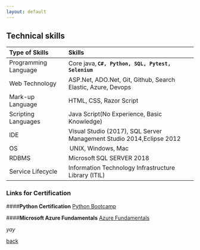 ```yaml
---
layout: default
---
```


## Technical skills

| Type of Skills        | Skills          |
|:-------------|:------------------|
|Programming Language  |Core java, **`C#, Python, SQL, Pytest, Selenium`**|
|Web Technology |ASP.Net, ADO.Net, Git, Github, Search Elastic, Azure, Devops|
|Mark-up Language|HTML, CSS, Razor Script|  
|Scripting Languages   |Java Script(No Experience, Basic Knowledge)  |
|IDE  |Visual Studio (2017), SQL Server Management Studio 2014,Eclipse 2012 | 
|OS| UNIX, Windows, Mac|
|RDBMS  |Microsoft SQL SERVER 2018 | 
|Service Lifecycle |Information Technology Infrastructure Library (ITIL)| 

### Links for Certification
####**Python Certification**
[Python Bootcamp](https://drive.google.com/file/d/1PtpiwGNNRefcQ1WgbCVf7riHNDbLxf8E/view?usp=sharing)

####**Microsoft Azure Fundamentals**
[Azure Fundamentals](https://drive.google.com/file/d/1QTocoUzUEeJvdXTVi58IlNcJW4ZWrR1F/view?usp=sharing)


_yay_

[back](./)
